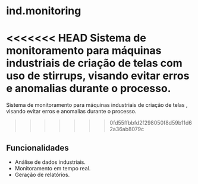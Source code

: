 # ind.monitoring

<<<<<<< HEAD
Sistema de monitoramento para máquinas industriais de criação de telas com uso de stirrups, visando evitar erros e anomalias durante o processo.
=======
Sistema de monitoramento para máquinas industriais de criação de telas , visando evitar erros e anomalias durante o processo.
>>>>>>> 0fd55ffbbfd2f298050f8d59b11d62a36ab8079c

## Funcionalidades

- Análise de dados industriais.
- Monitoramento em tempo real.
- Geração de relatórios.
